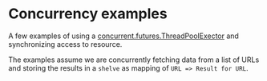 # Concurrency examples

A few examples of using a
[concurrent.futures.ThreadPoolExector](https://docs.python.org/3/library/concurrent.futures.html)
and synchronizing access to resource.

The examples assume we are concurrently fetching data from a list of URLs and
storing the results in a `shelve` as mapping of `URL => Result for URL`.
